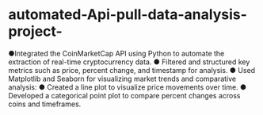 # automated-Api-pull-data-analysis-project-

●Integrated the CoinMarketCap API using Python to automate the extraction of real-time cryptocurrency data.
● Filtered and structured key metrics such as price, percent change, and timestamp for analysis.
● Used Matplotlib and Seaborn for visualizing market trends and comparative analysis:
● Created a line plot to visualize price movements over time.
● Developed a categorical point plot to compare percent changes across coins and timeframes.
